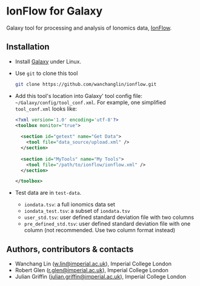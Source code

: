 # IonFlow for Galaxy #

Galaxy tool for processing and analysis of Ionomics data,
[IonFlow](https://github.com/AlinaPeluso/MetaboFlow). 

## Installation ##

- Install [Galaxy](https://github.com/galaxyproject/galaxy) under Linux.

- Use `git` to clone this tool

  ```bash
  git clone https://github.com/wanchanglin/ionflow.git
  ```

- Add this tool's location into Galaxy' tool config file:
  `~/Galaxy/config/tool_conf.xml`. For example, one simplified
  `tool_conf.xml` looks like:

  ```xml
  <?xml version='1.0' encoding='utf-8'?>
  <toolbox monitor="true">
    
    <section id="getext" name="Get Data">
      <tool file="data_source/upload.xml" />
    </section>
    
    <section id="MyTools" name="My Tools">
      <tool file="/path/to/ionflow/ionflow.xml" />
    </section>

  </toolbox>
  ```

- Test data are in `test-data`.
  - `iondata.tsv`: a full ionomics data set 
  - `iondata_test.tsv`: a subset of `iondata.tsv`
  - `user_std.tsv`: user defined standard deviation file with two columns
  - `pre_defined_std.tsv`: user defined standard deviation file with one
    column (not recommended. Use two column format instead) 

## Authors, contributors & contacts ##

- Wanchang Lin (w.lin@imperial.ac.uk), Imperial College London
- Robert Glen (r.glen@imperial.ac.uk), Imperial College London
- Julian Griffin (julian.griffin@imperial.ac.uk), Imperial College London
